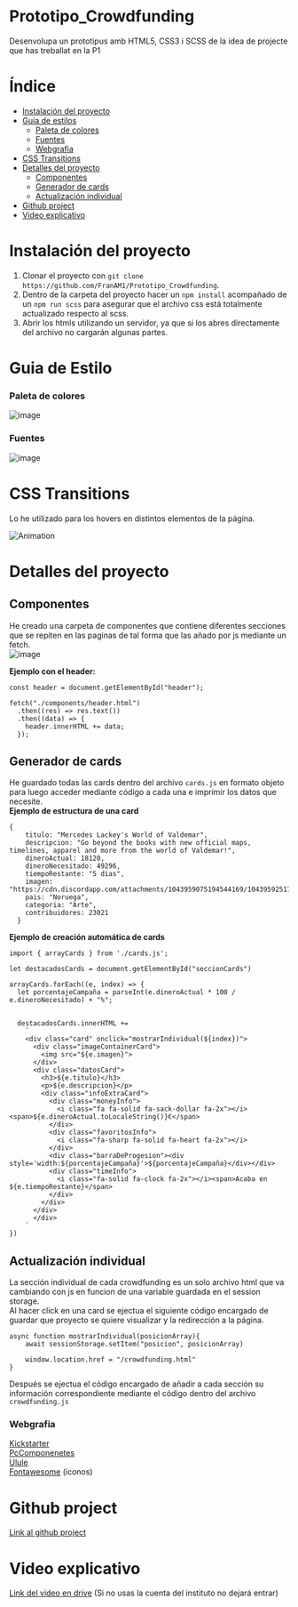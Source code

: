 # Prototipo_Crowdfunding
Desenvolupa un prototipus amb HTML5, CSS3 i SCSS de la idea de projecte que has treballat en la P1


# Índice
- [Instalación del proyecto](#instalación-del-proyecto)
- [Guia de estilos](#guia-de-estilo)
  - [Paleta de colores](#paleta-de-colores)
  - [Fuentes](#fuentes)
  - [Webgrafia](#webgrafia)
- [CSS Transitions](#css-transitions)
- [Detalles del proyecto](#detalles-del-proyecto)
  - [Componentes](#componentes)
  - [Generador de cards](#generador-de-cards)
  - [Actualización individual](#actualización-individual)
- [Github project](#github-project)
- [Video explicativo](#video-explicativo)


# Instalación del proyecto
1. Clonar el proyecto con ```git clone https://github.com/FranAM1/Prototipo_Crowdfunding```. <br>
2. Dentro de la carpeta del proyecto hacer un ```npm install``` acompañado de un ```npm run scss``` para asegurar que el archivo css está totalmente actualizado respecto al scss. <br>
3. Abrir los htmls utilizando un servidor, ya que si los abres directamente del archivo no cargarán algunas partes.

# Guia de Estilo
### Paleta de colores
![image](https://user-images.githubusercontent.com/91600940/205704809-1fd096f3-b7b0-48d4-bba2-ed8624dff6b6.png)

### Fuentes
![image](https://user-images.githubusercontent.com/91600940/205703293-13a8886c-6574-491c-a393-052df0ec068a.png)

# CSS Transitions
Lo he utilizado para los hovers en distintos elementos de la página.

![Animation](https://user-images.githubusercontent.com/91600940/206865694-5a24eacd-13dc-400d-a50d-d670d90aa35d.gif)

# Detalles del proyecto

## Componentes
He creado una carpeta de componentes que contiene diferentes secciones que se repiten en las paginas de tal forma que las añado por js mediante un fetch. <br>
![image](https://user-images.githubusercontent.com/91600940/206869394-28599937-c698-474d-ae9d-ad7c764e951a.png)

**Ejemplo con el header:**
```
const header = document.getElementById("header");

fetch("./components/header.html")
  .then((res) => res.text())
  .then((data) => {
    header.innerHTML += data;
  });
```

## Generador de cards
He guardado todas las cards dentro del archivo ```cards.js``` en formato objeto para luego acceder mediante código a cada una e imprimir los datos que necesite. <br>
**Ejemplo de estructura de una card**
```
{
    titulo: "Mercedes Lackey's World of Valdemar",
    descripcion: "Go beyond the books with new official maps, timelines, apparel and more from the world of Valdemar!",
    dineroActual: 18120,
    dineroNecesitado: 49296,
    tiempoRestante: "5 dias",
    imagen: "https://cdn.discordapp.com/attachments/1043959075194544169/1043959251791527946/e01fd61b10e41dd5bc706e8e01032e95_original.jpg",
    pais: "Noruega",
    categoria: "Arte",
    contribuidores: 23021
  }
```
**Ejemplo de creación automática de cards**
```
import { arrayCards } from './cards.js';

let destacadosCards = document.getElementById("seccionCards")

arrayCards.forEach((e, index) => {
  let porcentajeCampaña = parseInt(e.dineroActual * 100 / e.dineroNecesitado) + "%";


  destacadosCards.innerHTML +=
    `
    <div class="card" onclick="mostrarIndividual(${index})">
      <div class="imageContainerCard">
        <img src="${e.imagen}">
      </div>
      <div class="datosCard">
        <h3>${e.titulo}</h3>
        <p>${e.descripcion}</p>
        <div class="infoExtraCard">
          <div class="moneyInfo">
            <i class="fa fa-solid fa-sack-dollar fa-2x"></i><span>${e.dineroActual.toLocaleString()}€</span>
          </div>
          <div class="favoritosInfo">  
            <i class="fa-sharp fa-solid fa-heart fa-2x"></i>
          </div>
          <div class="barraDeProgesion"><div style='width:${porcentajeCampaña}'>${porcentajeCampaña}</div></div>
          <div class="timeInfo">
            <i class="fa-solid fa-clock fa-2x"></i><span>Acaba en ${e.tiempoRestante}</span>
          </div>
        </div>
      </div>
      </div>
    `
})
```
## Actualización individual
La sección individual de cada crowdfunding es un solo archivo html que va cambiando con js en funcion de una variable guardada en el session storage. <br>
Al hacer click en una card se ejectua el siguiente código encargado de guardar que proyecto se quiere visualizar y la redirección a la página.
```
async function mostrarIndividual(posicionArray){
    await sessionStorage.setItem("posicion", posicionArray)

    window.location.href = "/crowdfunding.html"
}
```
Después se ejectua el código encargado de añadir a cada sección su información correspondiente mediante el código dentro del archivo ```crowdfunding.js```

### Webgrafia
[Kickstarter](https://www.kickstarter.com/?lang=es) <br>
[PcComponenetes](https://www.pccomponentes.com/) <br>
[Ulule](https://es.ulule.com/) <br>
[Fontawesome](https://fontawesome.com/) (iconos)

# Github project

[Link al github project](https://github.com/users/FranAM1/projects/2)

# Video explicativo
[Link del video en drive](https://drive.google.com/file/d/1DKlxEKpwVXcfPuuTAfy9YA4472GXTIEC/view?usp=sharing) (Si no usas la cuenta del instituto no dejará entrar)

